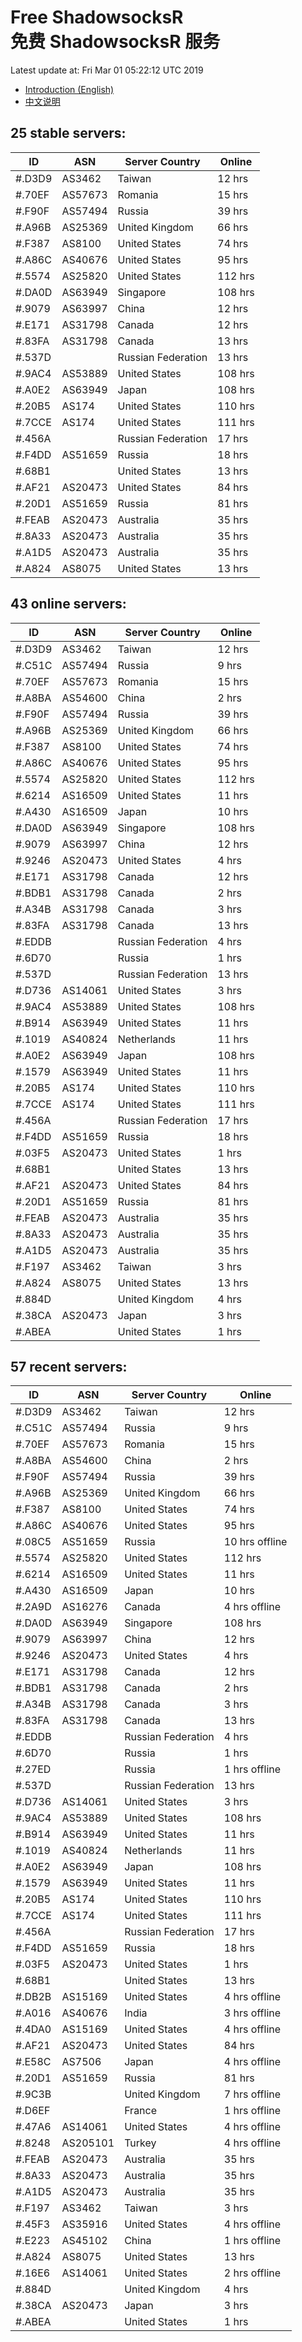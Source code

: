 # Free ShadowsocksR<br>免费 ShadowsocksR 服务

Latest update at: Fri Mar 01 05:22:12 UTC 2019

- [Introduction (English)](https://vision-network.readthedocs.io/en/latest/autossr/autossr.html)
- [中文说明](https://vision-network.readthedocs.io/zh_CN/latest/autossr/autossr.html)


## 25 stable servers:

| ID | ASN | Server Country | Online |
| ------ | ------ | ------ | ------ |
| #.D3D9 | AS3462 | Taiwan | 12 hrs |
| #.70EF | AS57673 | Romania | 15 hrs |
| #.F90F | AS57494 | Russia | 39 hrs |
| #.A96B | AS25369 | United Kingdom | 66 hrs |
| #.F387 | AS8100 | United States | 74 hrs |
| #.A86C | AS40676 | United States | 95 hrs |
| #.5574 | AS25820 | United States | 112 hrs |
| #.DA0D | AS63949 | Singapore | 108 hrs |
| #.9079 | AS63997 | China | 12 hrs |
| #.E171 | AS31798 | Canada | 12 hrs |
| #.83FA | AS31798 | Canada | 13 hrs |
| #.537D |  | Russian Federation | 13 hrs |
| #.9AC4 | AS53889 | United States | 108 hrs |
| #.A0E2 | AS63949 | Japan | 108 hrs |
| #.20B5 | AS174 | United States | 110 hrs |
| #.7CCE | AS174 | United States | 111 hrs |
| #.456A |  | Russian Federation | 17 hrs |
| #.F4DD | AS51659 | Russia | 18 hrs |
| #.68B1 |  | United States | 13 hrs |
| #.AF21 | AS20473 | United States | 84 hrs |
| #.20D1 | AS51659 | Russia | 81 hrs |
| #.FEAB | AS20473 | Australia | 35 hrs |
| #.8A33 | AS20473 | Australia | 35 hrs |
| #.A1D5 | AS20473 | Australia | 35 hrs |
| #.A824 | AS8075 | United States | 13 hrs |

## 43 online servers:

| ID | ASN | Server Country | Online |
| ------ | ------ | ------ | ------ |
| #.D3D9 | AS3462 | Taiwan | 12 hrs |
| #.C51C | AS57494 | Russia | 9 hrs |
| #.70EF | AS57673 | Romania | 15 hrs |
| #.A8BA | AS54600 | China | 2 hrs |
| #.F90F | AS57494 | Russia | 39 hrs |
| #.A96B | AS25369 | United Kingdom | 66 hrs |
| #.F387 | AS8100 | United States | 74 hrs |
| #.A86C | AS40676 | United States | 95 hrs |
| #.5574 | AS25820 | United States | 112 hrs |
| #.6214 | AS16509 | United States | 11 hrs |
| #.A430 | AS16509 | Japan | 10 hrs |
| #.DA0D | AS63949 | Singapore | 108 hrs |
| #.9079 | AS63997 | China | 12 hrs |
| #.9246 | AS20473 | United States | 4 hrs |
| #.E171 | AS31798 | Canada | 12 hrs |
| #.BDB1 | AS31798 | Canada | 2 hrs |
| #.A34B | AS31798 | Canada | 3 hrs |
| #.83FA | AS31798 | Canada | 13 hrs |
| #.EDDB |  | Russian Federation | 4 hrs |
| #.6D70 |  | Russia | 1 hrs |
| #.537D |  | Russian Federation | 13 hrs |
| #.D736 | AS14061 | United States | 3 hrs |
| #.9AC4 | AS53889 | United States | 108 hrs |
| #.B914 | AS63949 | United States | 11 hrs |
| #.1019 | AS40824 | Netherlands | 11 hrs |
| #.A0E2 | AS63949 | Japan | 108 hrs |
| #.1579 | AS63949 | United States | 11 hrs |
| #.20B5 | AS174 | United States | 110 hrs |
| #.7CCE | AS174 | United States | 111 hrs |
| #.456A |  | Russian Federation | 17 hrs |
| #.F4DD | AS51659 | Russia | 18 hrs |
| #.03F5 | AS20473 | United States | 1 hrs |
| #.68B1 |  | United States | 13 hrs |
| #.AF21 | AS20473 | United States | 84 hrs |
| #.20D1 | AS51659 | Russia | 81 hrs |
| #.FEAB | AS20473 | Australia | 35 hrs |
| #.8A33 | AS20473 | Australia | 35 hrs |
| #.A1D5 | AS20473 | Australia | 35 hrs |
| #.F197 | AS3462 | Taiwan | 3 hrs |
| #.A824 | AS8075 | United States | 13 hrs |
| #.884D |  | United Kingdom | 4 hrs |
| #.38CA | AS20473 | Japan | 3 hrs |
| #.ABEA |  | United States | 1 hrs |

## 57 recent servers:

| ID | ASN | Server Country | Online |
| ------ | ------ | ------ | ------ |
| #.D3D9 | AS3462 | Taiwan | 12 hrs |
| #.C51C | AS57494 | Russia | 9 hrs |
| #.70EF | AS57673 | Romania | 15 hrs |
| #.A8BA | AS54600 | China | 2 hrs |
| #.F90F | AS57494 | Russia | 39 hrs |
| #.A96B | AS25369 | United Kingdom | 66 hrs |
| #.F387 | AS8100 | United States | 74 hrs |
| #.A86C | AS40676 | United States | 95 hrs |
| #.08C5 | AS51659 | Russia | 10 hrs offline |
| #.5574 | AS25820 | United States | 112 hrs |
| #.6214 | AS16509 | United States | 11 hrs |
| #.A430 | AS16509 | Japan | 10 hrs |
| #.2A9D | AS16276 | Canada | 4 hrs offline |
| #.DA0D | AS63949 | Singapore | 108 hrs |
| #.9079 | AS63997 | China | 12 hrs |
| #.9246 | AS20473 | United States | 4 hrs |
| #.E171 | AS31798 | Canada | 12 hrs |
| #.BDB1 | AS31798 | Canada | 2 hrs |
| #.A34B | AS31798 | Canada | 3 hrs |
| #.83FA | AS31798 | Canada | 13 hrs |
| #.EDDB |  | Russian Federation | 4 hrs |
| #.6D70 |  | Russia | 1 hrs |
| #.27ED |  | Russia | 1 hrs offline |
| #.537D |  | Russian Federation | 13 hrs |
| #.D736 | AS14061 | United States | 3 hrs |
| #.9AC4 | AS53889 | United States | 108 hrs |
| #.B914 | AS63949 | United States | 11 hrs |
| #.1019 | AS40824 | Netherlands | 11 hrs |
| #.A0E2 | AS63949 | Japan | 108 hrs |
| #.1579 | AS63949 | United States | 11 hrs |
| #.20B5 | AS174 | United States | 110 hrs |
| #.7CCE | AS174 | United States | 111 hrs |
| #.456A |  | Russian Federation | 17 hrs |
| #.F4DD | AS51659 | Russia | 18 hrs |
| #.03F5 | AS20473 | United States | 1 hrs |
| #.68B1 |  | United States | 13 hrs |
| #.DB2B | AS15169 | United States | 4 hrs offline |
| #.A016 | AS40676 | India | 3 hrs offline |
| #.4DA0 | AS15169 | United States | 4 hrs offline |
| #.AF21 | AS20473 | United States | 84 hrs |
| #.E58C | AS7506 | Japan | 4 hrs offline |
| #.20D1 | AS51659 | Russia | 81 hrs |
| #.9C3B |  | United Kingdom | 7 hrs offline |
| #.D6EF |  | France | 1 hrs offline |
| #.47A6 | AS14061 | United States | 4 hrs offline |
| #.8248 | AS205101 | Turkey | 4 hrs offline |
| #.FEAB | AS20473 | Australia | 35 hrs |
| #.8A33 | AS20473 | Australia | 35 hrs |
| #.A1D5 | AS20473 | Australia | 35 hrs |
| #.F197 | AS3462 | Taiwan | 3 hrs |
| #.45F3 | AS35916 | United States | 4 hrs offline |
| #.E223 | AS45102 | China | 1 hrs offline |
| #.A824 | AS8075 | United States | 13 hrs |
| #.16E6 | AS14061 | United States | 2 hrs offline |
| #.884D |  | United Kingdom | 4 hrs |
| #.38CA | AS20473 | Japan | 3 hrs |
| #.ABEA |  | United States | 1 hrs |


